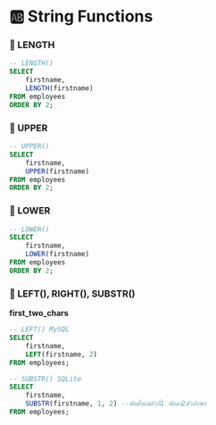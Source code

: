 # 🆎 String Functions

### 💌 LENGTH
```sql
-- LENGTH() 
SELECT 
	firstname, 
    LENGTH(firstname)
FROM employees
ORDER BY 2;
```
### 💌 UPPER
```sql
-- UPPER()
SELECT 
	firstname, 
    UPPER(firstname)
FROM employees
ORDER BY 2;
```
### 💌 LOWER
```sql
-- LOWER() 
SELECT 
	firstname, 
    LOWER(firstname)
FROM employees
ORDER BY 2;
```
### 💌 LEFT(), RIGHT(), SUBSTR()
**first_two_chars**
```sql
-- LEFT() MySQL
SELECT 
	firstname, 
    LEFT(firstname, 2)
FROM employees;

-- SUBSTR() SQLite
SELECT 
    firstname, 
    SUBSTR(firstname, 1, 2) --ตัดตั้งแต่ตัวที่1 ตัดมา2ตัวอักษร
FROM employees;
```
